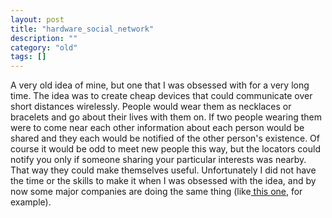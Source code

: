 ```yaml
---
layout: post
title: "hardware_social_network"
description: ""
category: "old"
tags: []
---
```


A very old idea of mine, but one that I was obsessed with for a very long time. The idea was to create cheap devices that could communicate over short distances wirelessly. People would wear them as necklaces or bracelets and go about their lives with them on. If two people wearing them were to come near each other information about each person would be shared and they each would be notified of the other person's existence. Of course it would be odd to meet new people this way, but the locators could notify you only if someone sharing your particular interests was nearby. That way they could make themselves useful. Unfortunately I did not have the time or the skills to make it when I was obsessed with the idea, and by now some major companies are doing the same thing (like[ this one](http://www.engadget.com/2011/12/07/magnetu-connects-you-with-similar-people-in-your-area-because-d/), for example).
